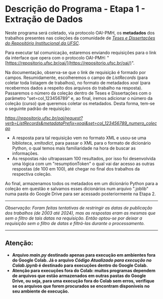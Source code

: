 # Descrição do Programa - Etapa 1 - Extração de Dados

Neste programa será coletado, via protocolo OAI-PMH, os **metadados** dos trabalhos presentes nas coleções da comunidade de *[Teses e Dissertações do Repositório Institucional da UFSC](https://repositorio.ufsc.br/handle/123456789/74645)*.

Para executar tal comunicação, estaremos enviando requisições para o link da interface que opera com o protocolo OAI-PMH: "[https://repositorio.ufsc.br/oai/](https://repositorio.ufsc.br/oai/)".

Na documentação, observa-se que o link de requisição é formado por campos. Resumidamente, escolheremos o campo de *ListRecords* (para coletar toda listagem de trabalhos), no formato de metadados *xoai* (para recebermos dados a respeito dos arquivos do trabalho na resposta). Passaremos o número da coleção dentro de Teses e Dissertações com o parâmetro "set=col_123456789" e, ao final, iremos adicionar o número da coleção (curso) que queremos coletar os metadados. Desta forma, tem-se o seguinte padrão de requisição:

*https://repositorio.ufsc.br/oai/request?verb=ListRecords&metadataPrefix=xoai&set=col_123456789_numero_colecao*


*   A resposta para tal requisição vem no formato XML e usou-se uma biblioteca, *xmltodict*, para passar o XML para o formato de dicionário Python, o qual temos mais familiaridade na hora de buscar as informações.
*   As respostas não ultrapassam 100 resultados, por isso foi desenvolvida uma lógica com um "resumptionToken" o qual vai dar acesso as outras respostas (de 100 em 100), até chegar no final dos trabalhos da respectiva coleção.





Ao final, armazenamos todos os metadados em um dicionário Python para a coleção em questão e salvamos esses dicionários num arquivo ".joblib" numa pasta do Google Drive para ser acessado posteriormente na Etapa 2.

---

*Observação: Foram feitas tentativas de restringir as datas de publicação dos trabalhos (de 2003 até 2024), mas as respostas eram as mesmas que sem o filtro de tais datas na requisição. Então optou-se por deixar a requisição sem o filtro de datas e filtrá-las durante o processamento.*

---

## Atenção:
- **Arquivo _main.py_ destinado apenas para execução em ambientes fora do Google Colab.
Já o arquivo _Código Atualizado para execução no Colab.ipynb_ é destinado para execuções dentro do Google Colab.**
- **Atenção para execuções fora do Colab: muitos programas dependem de arquivos que estão armazenados em outras pastas do Google Drive, ou seja, para uma execução fora do Colab sem erros, verifique se os arquivos que forem procurados se encontram disponíveis no seu ambiente de execução.**
